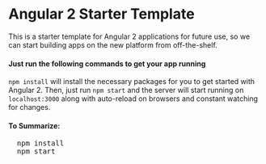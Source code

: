 # Angular 2 Starter Template

This is a starter template for Angular 2 applications for future use, so we can start building apps on the new platform from off-the-shelf.

#### Just run the following commands to get your app running
<code>npm install</code> will install the necessary packages for you to get started with Angular 2. Then, just run <code>npm start</code> and the server will start running on <code>localhost:3000</code> along with auto-reload on browsers and constant watching for changes.

#### To Summarize:
<pre>
  npm install
  npm start
</pre>
